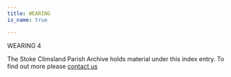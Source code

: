 ```yaml
---
title: WEARING
is_name: true

---
```


WEARING 4


The Stoke Climsland Parish Archive holds material under this index entry. To find out more please [contact us](/contact/)
